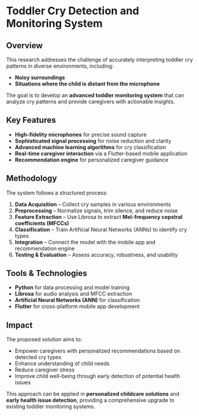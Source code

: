 # Toddler Cry Detection and Monitoring System

## Overview
This research addresses the challenge of accurately interpreting toddler cry patterns in diverse environments, including:
- **Noisy surroundings**
- **Situations where the child is distant from the microphone**

The goal is to develop an **advanced toddler monitoring system** that can analyze cry patterns and provide caregivers with actionable insights.

## Key Features
- **High-fidelity microphones** for precise sound capture
- **Sophisticated signal processing** for noise reduction and clarity
- **Advanced machine learning algorithms** for cry classification
- **Real-time caregiver interaction** via a Flutter-based mobile application
- **Recommendation engine** for personalized caregiver guidance

## Methodology
The system follows a structured process:
1. **Data Acquisition** – Collect cry samples in various environments
2. **Preprocessing** – Normalize signals, trim silence, and reduce noise
3. **Feature Extraction** – Use Librosa to extract **Mel-frequency cepstral coefficients (MFCCs)**
4. **Classification** – Train Artificial Neural Networks (ANNs) to identify cry types
5. **Integration** – Connect the model with the mobile app and recommendation engine
6. **Testing & Evaluation** – Assess accuracy, robustness, and usability

## Tools & Technologies
- **Python** for data processing and model training
- **Librosa** for audio analysis and MFCC extraction
- **Artificial Neural Networks (ANN)** for classification
- **Flutter** for cross-platform mobile app development

## Impact
The proposed solution aims to:
- Empower caregivers with personalized recommendations based on detected cry types
- Enhance understanding of child needs
- Reduce caregiver stress
- Improve child well-being through early detection of potential health issues

This approach can be applied in **personalized childcare solutions** and **early health issue detection**, providing a comprehensive upgrade to existing toddler monitoring systems.
